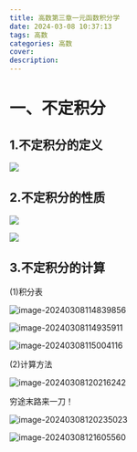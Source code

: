 ```yaml
---
title: 高数第三章一元函数积分学
date: 2024-03-08 10:37:13
tags: 高数
categories: 高数
cover:
description: 
---
```


# 一、不定积分

## 1.不定积分的定义

![](不定积分的定义.png)

## 2.不定积分的性质

![](不定积分性质.png)

![](原函数存在定理.png)

## 3.不定积分的计算

(1)积分表

![image-20240308114839856](image-20240308114839856.png)

![image-20240308114935911](image-20240308114935911.png)

![image-20240308115004116](image-20240308115004116.png)

(2)计算方法

![image-20240308120216242](image-20240308120216242.png)

穷途末路来一刀！

![image-20240308120235023](image-20240308120235023.png)

![image-20240308121605560](image-20240308121605560.png)
